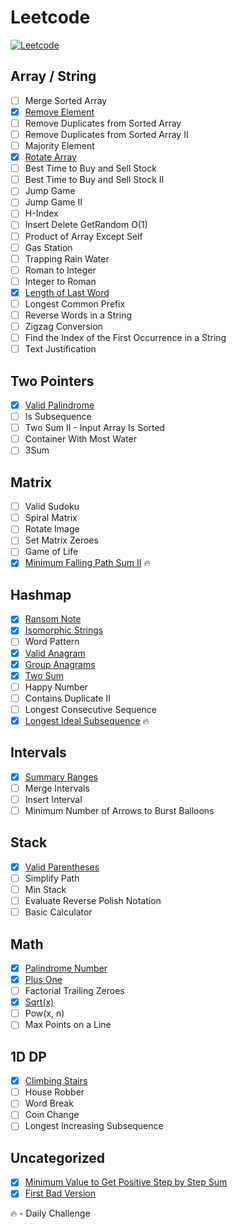 # Leetcode

[![Leetcode](https://img.shields.io/badge/-LeetCode-FFA116?style=for-the-badge&logo=LeetCode&logoColor=black)](ttps://leetcode.com/Yakovlev-Andrey/)

## Array / String
- [ ] Merge Sorted Array
- [X] [Remove Element](array-string/remove-element.py)
- [ ] Remove Duplicates from Sorted Array
- [ ] Remove Duplicates from Sorted Array II
- [ ] Majority Element
- [X] [Rotate Array](array-string/rotate-array.py)
- [ ] Best Time to Buy and Sell Stock
- [ ] Best Time to Buy and Sell Stock II
- [ ] Jump Game
- [ ] Jump Game II
- [ ] H-Index
- [ ] Insert Delete GetRandom O(1)
- [ ] Product of Array Except Self
- [ ] Gas Station
- [ ] Trapping Rain Water
- [ ] Roman to Integer
- [ ] Integer to Roman
- [X] [Length of Last Word](array-string/length-of-last-word.py)
- [ ] Longest Common Prefix
- [ ] Reverse Words in a String
- [ ] Zigzag Conversion
- [ ] Find the Index of the First Occurrence in a String
- [ ] Text Justification

## Two Pointers
- [X] [Valid Palindrome](two-pointers/valid-palindrome.py)
- [ ] Is Subsequence
- [ ] Two Sum II - Input Array Is Sorted
- [ ] Container With Most Water
- [ ] 3Sum

## Matrix
- [ ] Valid Sudoku
- [ ] Spiral Matrix
- [ ] Rotate Image
- [ ] Set Matrix Zeroes
- [ ] Game of Life
- [x] [Minimum Falling Path Sum II](matrix/minimum-falling-path-sum-2.py) :fire:

## Hashmap
- [X] [Ransom Note](hashmap/ransom-note.py)
- [X] [Isomorphic Strings](hashmap/isomorphic-strings.py) 
- [ ] Word Pattern
- [X] [Valid Anagram](hashmap/valid-anagram.py)
- [X] [Group Anagrams](hashmap/group-anagrams.py)
- [X] [Two Sum](hashmap/two-sum.py)
- [ ] Happy Number
- [ ] Contains Duplicate II
- [ ] Longest Consecutive Sequence
- [X] [Longest Ideal Subsequence](hashmap/longest-ideal-subsequence.py) :fire:

## Intervals
- [X] [Summary Ranges](intervals/summary-ranges.py)
- [ ] Merge Intervals
- [ ] Insert Interval
- [ ] Minimum Number of Arrows to Burst Balloons

## Stack
- [X] [Valid Parentheses](stack/valid-parentheses.py)
- [ ] Simplify Path
- [ ] Min Stack
- [ ] Evaluate Reverse Polish Notation
- [ ] Basic Calculator

## Math
- [X] [Palindrome Number](math/palindrome-number.py)
- [X] [Plus One](math/plus-one.py)
- [ ] Factorial Trailing Zeroes
- [X] [Sqrt(x)](math/sqrt.py)
- [ ] Pow(x, n)
- [ ] Max Points on a Line

## 1D DP
- [X] [Climbing Stairs](1d-dp/climbing-stairs.py)
- [ ] House Robber
- [ ] Word Break
- [ ] Coin Change
- [ ] Longest Increasing Subsequence

## Uncategorized
- [X] [Minimum Value to Get Positive Step by Step Sum](uncategorized/minimum-value-to-get-positive-step-by-step-sum.py)
- [X] [First Bad Version](uncategorized/first-bad-version.py)

:fire: - Daily Challenge